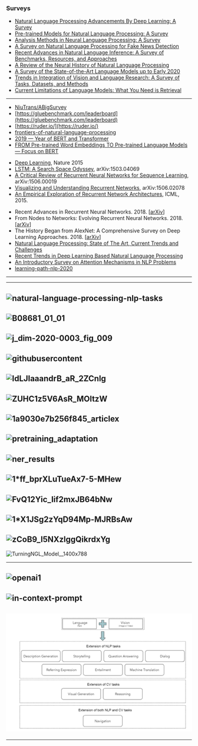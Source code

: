 ### Surveys

- [Natural Language Processing Advancements By Deep Learning: A Survey](https://arxiv.org/abs/2003.01200)
- [Pre-trained Models for Natural Language Processing: A Survey](https://arxiv.org/abs/2003.08271)
- [Analysis Methods in Neural Language Processing: A Survey](https://arxiv.org/abs/1812.08951)
- [A Survey on Natural Language Processing for Fake News Detection](https://arxiv.org/pdf/1811.00770.pdf)
- [Recent Advances in Natural Language Inference: A Survey of Benchmarks, Resources, and Approaches](https://arxiv.org/abs/1904.01172)
- [A Review of the Neural History of Natural Language Processing](https://ruder.io/a-review-of-the-recent-history-of-nlp/)
- [A Survey of the State-of-the-Art Language Models up to Early 2020](https://medium.com/@phylypo/a-survey-of-the-state-of-the-art-language-models-up-to-early-2020-aba824302c6)
- [Trends in Integration of Vision and Language Research: A Survey of Tasks, Datasets, and Methods](https://arxiv.org/pdf/1907.09358v2.pdf)
- [Current Limitations of Language Models: What You Need is Retrieval](https://arxiv.org/pdf/2009.06857v1.pdf)

------------

- [NiuTrans/ABigSurvey](https://github.com/NiuTrans/ABigSurvey)
- [https://gluebenchmark.com/leaderboard](https://gluebenchmark.com/leaderboard)
- [https://ruder.io/](https://ruder.io/)
- [frontiers-of-natural-language-processing](https://www.slideshare.net/SebastianRuder/frontiers-of-natural-language-processing)
- [2019 — Year of BERT and Transformer](https://towardsdatascience.com/2019-year-of-bert-and-transformer-f200b53d05b9)
- [FROM Pre-trained Word Embeddings TO Pre-trained Language Models — Focus on BERT](https://towardsdatascience.com/from-pre-trained-word-embeddings-to-pre-trained-language-models-focus-on-bert-343815627598)
* [Deep Learning](http://www.nature.com/nature/journal/v521/n7553/pdf/nature14539.pdf), Nature 2015
* [LSTM: A Search Space Odyssey](http://arxiv.org/pdf/1503.04069), arXiv:1503.04069
* [A Critical Review of Recurrent Neural Networks for Sequence Learning](http://arxiv.org/pdf/1506.00019), arXiv:1506.00019
* [Visualizing and Understanding Recurrent Networks](http://arxiv.org/pdf/1506.02078), arXiv:1506.02078
* [An Empirical Exploration of Recurrent Network Architectures](http://jmlr.org/proceedings/papers/v37/jozefowicz15.pdf), ICML, 2015.
- Recent Advances in Recurrent Neural Networks. 2018. [[arXiv](https://arxiv.org/abs/1801.01078v3)]
- From Nodes to Networks: Evolving Recurrent Neural Networks. 2018. [[arXiv](https://arxiv.org/abs/1803.04439v2)]
- The History Began from AlexNet: A Comprehensive Survey on Deep Learning Approaches. 2018. [[arXiv](https://arxiv.org/abs/1803.01164v1)]
- [Natural Language Processing: State of The Art, Current Trends and Challenges](https://arxiv.org/ftp/arxiv/papers/1708/1708.05148.pdf)
- [Recent Trends in Deep Learning Based
Natural Language Processing](https://arxiv.org/pdf/1708.02709v5.pdf)
- [An Introductory Survey on Attention Mechanisms in NLP Problems](https://arxiv.org/abs/1811.05544v1)
- [learning-path-nlp-2020](https://www.analyticsvidhya.com/blog/2020/01/learning-path-nlp-2020/)
-----------
--------------------
![natural-language-processing-nlp-tasks](https://mobidev.biz/wp-content/uploads/2019/12/natural-language-processing-nlp-tasks.png)
-----------
![B08681_01_01](https://static.packt-cdn.com/products/9781788478311/graphics/B08681_01_01.jpg)
------------
![j_dim-2020-0003_fig_009](https://content.sciendo.com/view/journals/dim/4/1/graphic/j_dim-2020-0003_fig_009.jpg)
--------------
![githubusercontent](https://camo.githubusercontent.com/144202183a5f8a47dcd0d09c7ca6df158e79d3b9/68747470733a2f2f692e7974696d672e636f6d2f76692f56387172566c65475935552f6d617872657364656661756c742e6a7067)
------------
![IdLJIaaandrB_aR_2ZCnlg](https://miro.medium.com/max/896/1*IdLJIaaandrB_aR_2ZCnlg.jpeg)
------------
![ZUHC1z5V6AsR_MOltzW](https://miro.medium.com/max/4096/1*ZUHC1z5V6AsR_MOltzW-NQ.png)
----------
![1a9030e7b256f845_articlex](https://imgs.developpaper.com/imgs/4289073911-1a9030e7b256f845_articlex.jpg)
-----------
![pretraining_adaptation](https://ruder.io/content/images/2019/08/pretraining_adaptation.png)
------------
![ner_results](https://ruder.io/content/images/2019/08/ner_results.png)
---------------
![1*ff_bprXLuTueAx7-5-MHew](https://miro.medium.com/max/1500/1*ff_bprXLuTueAx7-5-MHew.png)
--------
![FvQ12Yic_Iif2mxJB64bNw](https://miro.medium.com/max/1500/1*FvQ12Yic_Iif2mxJB64bNw.png)
-----------
![1*X1JSg2zYqD94Mp-MJRBsAw](https://miro.medium.com/max/1050/1*X1JSg2zYqD94Mp-MJRBsAw.png)
---------
![zCoB9_l5NXzlggQikrdxYg](https://miro.medium.com/max/1500/1*zCoB9_l5NXzlggQikrdxYg.png)
--------
![TurningNGL_Model__1400x788](https://www.microsoft.com/en-us/research/uploads/prod/2020/02/TurningNGL_Model__1400x788-5e418cff76a2a-1024x576.png)

-----------
![openai1](https://www.cbronline.com/wp-content/uploads/2020/06/openai1-1024x626.jpg)
----------
![in-context-prompt](https://anotherdatum.com/images//gpt-3/in-context-prompt.png)
------------------
![V%2BN](https://github.com/gopala-kr/language-models/blob/master/res/V%2BN.PNG)
-------------
---------------------------
